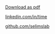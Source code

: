 ---
---

<a href="https://docs.google.com/document/d/1tE9qhoUV_HaIxQkehaO_W7sJAVDuV6lpo22HGc36u3U/export?format=pdf">Download as pdf</a>

[linkedin.com/in/time](https://linkedin.com/in/time)

[github.com/selimslab](https://github.com/selimslab)
